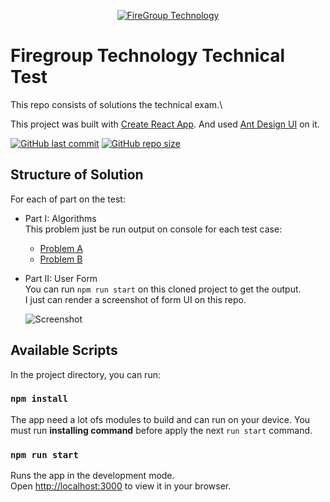 <p align="center">
    <a href="https://github.com/fuwhis/firegroup-test">
        <img alt="FireGroup Technology" src="https://firegroup.vn/wp-content/themes/fireapps/images/logo_fireapps.png" >
    </a>
</p>

# Firegroup Technology Technical Test

This repo consists of solutions the technical exam.\

This project was built with [Create React App](https://github.com/facebook/create-react-app). And used [Ant Design UI](https://ant.design/components) on it.

[![GitHub last commit](https://img.shields.io/github/last-commit/fuwhis/firegroup-test)](https://github.com/fuwhis/firegroup-test/commits/master)
[![GitHub repo size](https://img.shields.io/github/repo-size/fuwhis/firegroup-test)](https://github.com/fuwhis/firegroup-test/archive/master.zip)

## Structure of Solution

For each of part on the test:

- Part I: Algorithms \
  This problem just be run output on console for each test case:

  - [Problem A](https://github.com/fuwhis/firegroup-test/blob/main/algorithm/questionA/index.js)
  - [Problem B](https://github.com/fuwhis/firegroup-test/blob/main/algorithm/questionB/index.js)

- Part II: User Form \
  You can run `npm run start` on this cloned project to get the output.\
  I just can render a screenshot of form UI on this repo.

  ![Screenshot](https://user-images.githubusercontent.com/29690027/167748463-97a7d851-29c1-41a5-8d97-b60474a601c4.png)

## Available Scripts

In the project directory, you can run:

### `npm install`

The app need a lot ofs modules to build and can run on your device. You must run **installing command** before apply the next `run start` command.

### `npm run start`

Runs the app in the development mode.\
Open [http://localhost:3000](http://localhost:3000) to view it in your browser.
